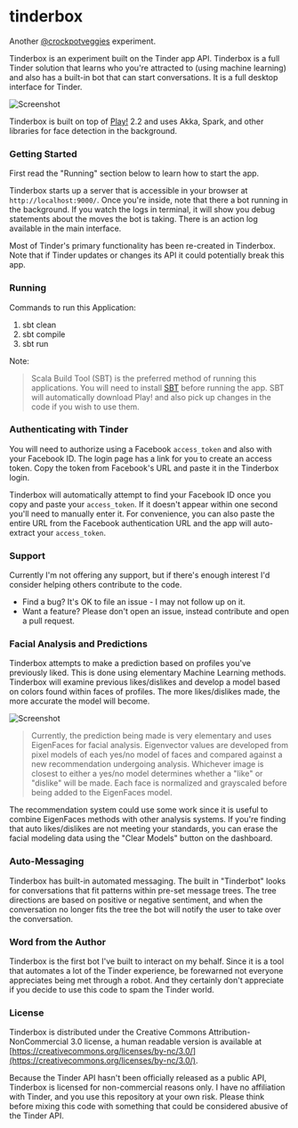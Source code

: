 tinderbox
=========

Another [@crockpotveggies](https://twitter.com/crockpotveggies) experiment.

Tinderbox is an experiment built on the Tinder app API. Tinderbox is a full Tinder solution that learns who you're attracted to (using machine learning) and also has a built-in bot that can start conversations. It is a full desktop interface for Tinder.

![Screenshot](https://raw.githubusercontent.com/crockpotveggies/tinderbox/master/public/img/screenshot.jpg)

Tinderbox is built on top of [Play!](http://www.playframework.com/) 2.2 and uses Akka, Spark, and other libraries for face detection in the background.

### Getting Started

First read the "Running" section below to learn how to start the app.

Tinderbox starts up a server that is accessible in your browser at `http://localhost:9000/`. Once you're inside, note that there a bot running in the background. If you watch the logs in terminal, it will show you debug statements about the moves the bot is taking. There is an action log available in the main interface.

Most of Tinder's primary functionality has been re-created in Tinderbox. Note that if Tinder updates or changes its API it could potentially break this app.

### Running

Commands to run this Application:

1. sbt clean
2. sbt compile
3. sbt run

Note: 
> Scala Build Tool (SBT) is the preferred method of running this applications. You will need to install [SBT](http://www.scala-sbt.org/) before running the app.
> SBT will automatically download Play! and also pick up changes in the code if you wish to use them.

### Authenticating with Tinder

You will need to authorize using a Facebook `access_token` and also with your Facebook ID. The login page has a link for you to create an access token. Copy the token from Facebook's URL and paste it in the Tinderbox login.

Tinderbox will automatically attempt to find your Facebook ID once you copy and paste your `access_token`. If it doesn't appear within one second you'll need to manually enter it. For convenience, you can also paste the entire URL from the Facebook authentication URL and the app will auto-extract your `access_token`.

### Support

Currently I'm not offering any support, but if there's enough interest I'd consider helping others contribute to the code.

- Find a bug? It's OK to file an issue - I may not follow up on it.
- Want a feature? Please don't open an issue, instead contribute and open a pull request.

### Facial Analysis and Predictions

Tinderbox attempts to make a prediction based on profiles you've previously liked. This is done using elementary Machine Learning methods. Tinderbox will examine previous likes/dislikes and develop a model based on colors found within faces of profiles. The more likes/dislikes made, the more accurate the model will become.

![Screenshot](https://raw.githubusercontent.com/crockpotveggies/tinderbox/master/public/img/tinderbox_eigenfaces_models.jpg)

> Currently, the prediction being made is very elementary and uses EigenFaces for facial analysis. Eigenvector values are developed from
> pixel models of each yes/no model of faces and compared against a new recommendation undergoing analysis. Whichever image is closest to
> either a yes/no model determines whether a "like" or "dislike" will be made. Each face is normalized and grayscaled before being added to
> the EigenFaces model.

The recommendation system could use some work since it is useful to combine EigenFaces methods with other analysis systems. If you're finding that auto likes/dislikes are not meeting your standards, you can erase the facial modeling data using the "Clear Models" button on the dashboard.

### Auto-Messaging

Tinderbox has built-in automated messaging. The built in "Tinderbot" looks for conversations that fit patterns within pre-set message trees. The tree directions are based on positive or negative sentiment, and when the conversation no longer fits the tree the bot will notify the user to take over the conversation.

### Word from the Author

Tinderbox is the first bot I've built to interact on my behalf. Since it is a tool that automates a lot of the Tinder experience, be forewarned not everyone appreciates being met through a robot. And they certainly don't appreciate if you decide to use this code to spam the Tinder world.

### License

Tinderbox is distributed under the Creative Commons Attribution-NonCommercial 3.0 license, a human readable version is available at [https://creativecommons.org/licenses/by-nc/3.0/](https://creativecommons.org/licenses/by-nc/3.0/).

Because the Tinder API hasn't been officially released as a public API, Tinderbox is licensed for non-commercial reasons only. I have no affiliation with Tinder, and you use this repository at your own risk. Please think before mixing this code with something that could be considered abusive of the Tinder API.

